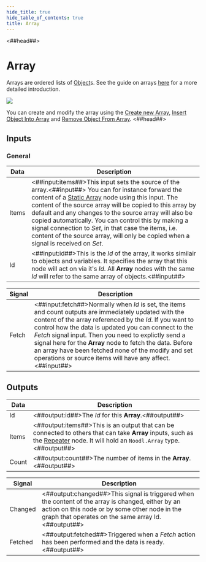 ```yaml
---
hide_title: true
hide_table_of_contents: true
title: Array
---
```


<##head##>

# Array

Arrays are ordered lists of [Object](/nodes/data/object/object-node.md)s. See the guide on arrays [here](/docs/guides/data/arrays) for a more detailed introduction.

<div className="ndl-image-with-background l">

![](/nodes/data/array/array/array.png)

</div>

You can create and modify the array using the [Create new Array](/nodes/data/array/create-new-array), [Insert Object Into Array](/nodes/data/array/insert-into-array) and [Remove Object From Array](/nodes/data/array/remove-from-array).
<##head##>

## Inputs

### General

| Data                                    | Description                                                                                                                                                                                                                                                                                                                                                                                                                                                                                                                                                                                  |
| --------------------------------------- | -------------------------------------------------------------------------------------------------------------------------------------------------------------------------------------------------------------------------------------------------------------------------------------------------------------------------------------------------------------------------------------------------------------------------------------------------------------------------------------------------------------------------------------------------------------------------------------------- |
| <span className="ndl-data">Items</span> | <##input:items##>This input sets the source of the array.<##input##> You can for instance forward the content of a [Static Array](/nodes/data/array/static-array) node using this input. The content of the source array will be copied to this array by default and any changes to the source array will also be copied automatically. You can control this by making a signal connection to _Set_, in that case the items, i.e. content of the source array, will only be copied when a signal is received on _Set_. |
| <span className="ndl-data">Id</span>    | <##input:id##>This is the _Id_ of the array, it works similair to objects and variables. It specifies the array that this node will act on via it's _Id_. All **Array** nodes with the same _Id_ will refer to the same array of objects.<##input##>                                                                                                                                                                                                                                                                                                                                         |

| Signal                                    | Description                                                                                                                                                                                                                                                                                                                                                                                                                                                        |
| ----------------------------------------- | ------------------------------------------------------------------------------------------------------------------------------------------------------------------------------------------------------------------------------------------------------------------------------------------------------------------------------------------------------------------------------------------------------------------------------------------------------------------ |
| <span className="ndl-signal">Fetch</span> | <##input:fetch##>Normally when _Id_ is set, the items and count outputs are immediately updated with the content of the array referenced by the _Id_. If you want to control how the data is updated you can connect to the _Fetch_ signal input. Then you need to explictly send a signal here for the **Array** node to fetch the data. Before an array have been fetched none of the modify and set operations or source items will have any affect.<##input##> |

## Outputs

| Data                                    | Description                                                                                                                                                                                                   |
| --------------------------------------- | ------------------------------------------------------------------------------------------------------------------------------------------------------------------------------------------------------------- |
| <span className="ndl-data">Id</span>    | <##output:id##>The _Id_ for this **Array**.<##output##>                                                                                                                                                       |
| <span className="ndl-data">Items</span> | <##output:items##>This is an output that can be connected to others that can take **Array** inputs, such as the [Repeater](/nodes/ui-controls/repeater) node. It will hold an `Noodl.Array` type.<##output##> |
| <span className="ndl-data">Count</span> | <##output:count##>The number of items in the **Array**.<##output##>                                                                                                                                           |

| Signal                                      | Description                                                                                                                                                                                                |
| ------------------------------------------- | ---------------------------------------------------------------------------------------------------------------------------------------------------------------------------------------------------------- |
| <span className="ndl-signal">Changed</span> | <##output:changed##>This signal is triggered when the content of the array is changed, either by an action on this node or by some other node in the graph that operates on the same array Id.<##output##> |
| <span className="ndl-signal">Fetched</span> | <##output:fetched##>Triggered when a _Fetch_ action has been performed and the data is ready.<##output##>                                                                                                  |
